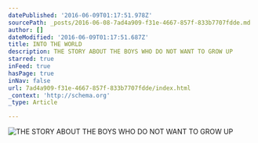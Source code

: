 ```yaml
---
datePublished: '2016-06-09T01:17:51.978Z'
sourcePath: _posts/2016-06-08-7ad4a909-f31e-4667-857f-833b7707fdde.md
author: []
dateModified: '2016-06-09T01:17:51.687Z'
title: INTO THE WORLD
description: THE STORY ABOUT THE BOYS WHO DO NOT WANT TO GROW UP
starred: true
inFeed: true
hasPage: true
inNav: false
url: 7ad4a909-f31e-4667-857f-833b7707fdde/index.html
_context: 'http://schema.org'
_type: Article

---
```

![THE STORY ABOUT THE BOYS WHO DO NOT WANT TO GROW UP](https://the-grid-user-content.s3-us-west-2.amazonaws.com/9a1f9b02-1f9c-4d4e-b5cd-0885caf91e4b.jpg)